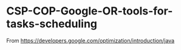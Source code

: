 # CSP-COP-Google-OR-tools-for-tasks-scheduling

From https://developers.google.com/optimization/introduction/java
